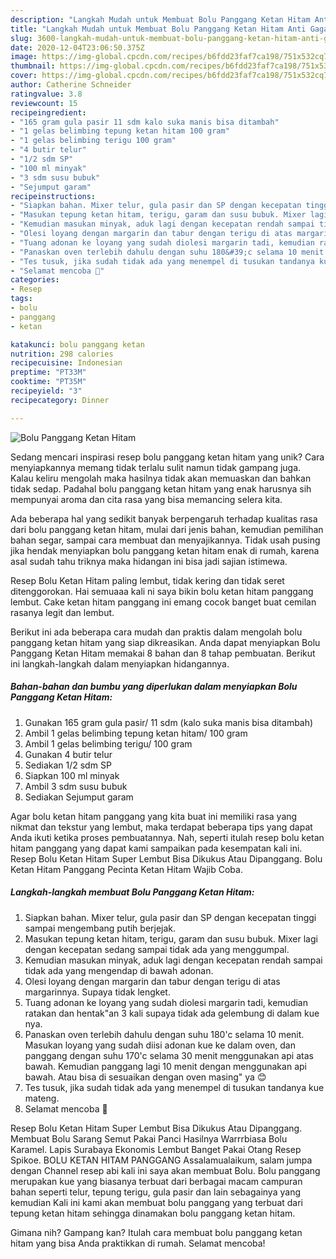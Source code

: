 ```yaml
---
description: "Langkah Mudah untuk Membuat Bolu Panggang Ketan Hitam Anti Gagal"
title: "Langkah Mudah untuk Membuat Bolu Panggang Ketan Hitam Anti Gagal"
slug: 3600-langkah-mudah-untuk-membuat-bolu-panggang-ketan-hitam-anti-gagal
date: 2020-12-04T23:06:50.375Z
image: https://img-global.cpcdn.com/recipes/b6fdd23faf7ca198/751x532cq70/bolu-panggang-ketan-hitam-foto-resep-utama.jpg
thumbnail: https://img-global.cpcdn.com/recipes/b6fdd23faf7ca198/751x532cq70/bolu-panggang-ketan-hitam-foto-resep-utama.jpg
cover: https://img-global.cpcdn.com/recipes/b6fdd23faf7ca198/751x532cq70/bolu-panggang-ketan-hitam-foto-resep-utama.jpg
author: Catherine Schneider
ratingvalue: 3.8
reviewcount: 15
recipeingredient:
- "165 gram gula pasir 11 sdm kalo suka manis bisa ditambah"
- "1 gelas belimbing tepung ketan hitam 100 gram"
- "1 gelas belimbing terigu 100 gram"
- "4 butir telur"
- "1/2 sdm SP"
- "100 ml minyak"
- "3 sdm susu bubuk"
- "Sejumput garam"
recipeinstructions:
- "Siapkan bahan. Mixer telur, gula pasir dan SP dengan kecepatan tinggi sampai mengembang putih berjejak."
- "Masukan tepung ketan hitam, terigu, garam dan susu bubuk. Mixer lagi dengan kecepatan sedang sampai tidak ada yang menggumpal."
- "Kemudian masukan minyak, aduk lagi dengan kecepatan rendah sampai tidak ada yang mengendap di bawah adonan."
- "Olesi loyang dengan margarin dan tabur dengan terigu di atas margarinnya. Supaya tidak lengket."
- "Tuang adonan ke loyang yang sudah diolesi margarin tadi, kemudian ratakan dan hentak&#34;an 3 kali supaya tidak ada gelembung di dalam kue nya."
- "Panaskan oven terlebih dahulu dengan suhu 180&#39;c selama 10 menit. Masukan loyang yang sudah diisi adonan kue ke dalam oven, dan panggang dengan suhu 170&#39;c selama 30 menit menggunakan api atas bawah. Kemudian panggang lagi 10 menit dengan menggunakan api bawah. Atau bisa di sesuaikan dengan oven masing&#34; ya 😊"
- "Tes tusuk, jika sudah tidak ada yang menempel di tusukan tandanya kue mateng."
- "Selamat mencoba 🤗"
categories:
- Resep
tags:
- bolu
- panggang
- ketan

katakunci: bolu panggang ketan 
nutrition: 298 calories
recipecuisine: Indonesian
preptime: "PT33M"
cooktime: "PT35M"
recipeyield: "3"
recipecategory: Dinner

---
```



![Bolu Panggang Ketan Hitam](https://img-global.cpcdn.com/recipes/b6fdd23faf7ca198/751x532cq70/bolu-panggang-ketan-hitam-foto-resep-utama.jpg)

Sedang mencari inspirasi resep bolu panggang ketan hitam yang unik? Cara menyiapkannya memang tidak terlalu sulit namun tidak gampang juga. Kalau keliru mengolah maka hasilnya tidak akan memuaskan dan bahkan tidak sedap. Padahal bolu panggang ketan hitam yang enak harusnya sih mempunyai aroma dan cita rasa yang bisa memancing selera kita.

Ada beberapa hal yang sedikit banyak berpengaruh terhadap kualitas rasa dari bolu panggang ketan hitam, mulai dari jenis bahan, kemudian pemilihan bahan segar, sampai cara membuat dan menyajikannya. Tidak usah pusing jika hendak menyiapkan bolu panggang ketan hitam enak di rumah, karena asal sudah tahu triknya maka hidangan ini bisa jadi sajian istimewa.

Resep Bolu Ketan Hitam paling lembut, tidak kering dan tidak seret ditenggorokan. Hai semuaaa kali ni saya bikin bolu ketan hitam panggang lembut. Cake ketan hitam panggang ini emang cocok banget buat cemilan rasanya legit dan lembut.


Berikut ini ada beberapa cara mudah dan praktis dalam mengolah bolu panggang ketan hitam yang siap dikreasikan. Anda dapat menyiapkan Bolu Panggang Ketan Hitam memakai 8 bahan dan 8 tahap pembuatan. Berikut ini langkah-langkah dalam menyiapkan hidangannya.

<!--inarticleads1-->

##### Bahan-bahan dan bumbu yang diperlukan dalam menyiapkan Bolu Panggang Ketan Hitam:

1. Gunakan 165 gram gula pasir/ 11 sdm (kalo suka manis bisa ditambah)
1. Ambil 1 gelas belimbing tepung ketan hitam/ 100 gram
1. Ambil 1 gelas belimbing terigu/ 100 gram
1. Gunakan 4 butir telur
1. Sediakan 1/2 sdm SP
1. Siapkan 100 ml minyak
1. Ambil 3 sdm susu bubuk
1. Sediakan Sejumput garam


Agar bolu ketan hitam panggang yang kita buat ini memiliki rasa yang nikmat dan tekstur yang lembut, maka terdapat beberapa tips yang dapat Anda ikuti ketika proses pembuatannya. Nah, seperti itulah resep bolu ketan hitam panggang yang dapat kami sampaikan pada kesempatan kali ini. Resep Bolu Ketan Hitam Super Lembut Bisa Dikukus Atau Dipanggang. Bolu Ketan Hitam Panggang Pecinta Ketan Hitam Wajib Coba. 

<!--inarticleads2-->

##### Langkah-langkah membuat Bolu Panggang Ketan Hitam:

1. Siapkan bahan. Mixer telur, gula pasir dan SP dengan kecepatan tinggi sampai mengembang putih berjejak.
1. Masukan tepung ketan hitam, terigu, garam dan susu bubuk. Mixer lagi dengan kecepatan sedang sampai tidak ada yang menggumpal.
1. Kemudian masukan minyak, aduk lagi dengan kecepatan rendah sampai tidak ada yang mengendap di bawah adonan.
1. Olesi loyang dengan margarin dan tabur dengan terigu di atas margarinnya. Supaya tidak lengket.
1. Tuang adonan ke loyang yang sudah diolesi margarin tadi, kemudian ratakan dan hentak&#34;an 3 kali supaya tidak ada gelembung di dalam kue nya.
1. Panaskan oven terlebih dahulu dengan suhu 180&#39;c selama 10 menit. Masukan loyang yang sudah diisi adonan kue ke dalam oven, dan panggang dengan suhu 170&#39;c selama 30 menit menggunakan api atas bawah. Kemudian panggang lagi 10 menit dengan menggunakan api bawah. Atau bisa di sesuaikan dengan oven masing&#34; ya 😊
1. Tes tusuk, jika sudah tidak ada yang menempel di tusukan tandanya kue mateng.
1. Selamat mencoba 🤗


Resep Bolu Ketan Hitam Super Lembut Bisa Dikukus Atau Dipanggang. Membuat Bolu Sarang Semut Pakai Panci Hasilnya Warrrbiasa Bolu Karamel. Lapis Surabaya Ekonomis Lembut Banget Pakai Otang Resep Spikoe. BOLU KETAN HITAM PANGGANG Assalamualaikum, salam jumpa dengan Channel resep abi kali ini saya akan membuat Bolu. Bolu panggang merupakan kue yang biasanya terbuat dari berbagai macam campuran bahan seperti telur, tepung terigu, gula pasir dan lain sebagainya yang kemudian Kali ini kami akan membuat bolu panggang yang terbuat dari tepung ketan hitam sehingga dinamakan bolu panggang ketan hitam. 

Gimana nih? Gampang kan? Itulah cara membuat bolu panggang ketan hitam yang bisa Anda praktikkan di rumah. Selamat mencoba!
